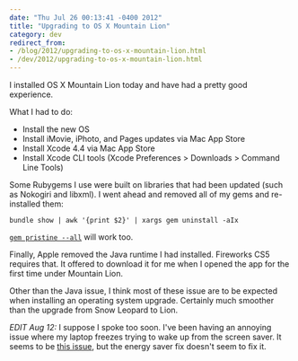 ```yaml
---
date: "Thu Jul 26 00:13:41 -0400 2012"
title: "Upgrading to OS X Mountain Lion"
category: dev
redirect_from:
- /blog/2012/upgrading-to-os-x-mountain-lion.html
- /dev/2012/upgrading-to-os-x-mountain-lion.html
---
```


I installed OS X Mountain Lion today and have had a pretty good experience.

What I had to do:

* Install the new OS
* Install iMovie, iPhoto, and Pages updates via Mac App Store
* Install Xcode 4.4 via Mac App Store
* Install Xcode CLI tools (Xcode Preferences > Downloads > Command Line Tools)

Some Rubygems I use were built on libraries that had been updated (such as
Nokogiri and libxml). I went ahead and removed all of my gems and re-installed
them:

    bundle show | awk '{print $2}' | xargs gem uninstall -aIx

[`gem pristine --all`](http://guides.rubygems.org/command-reference/#gem_pristine)
will work too.

Finally, Apple removed the Java runtime I had installed. Fireworks CS5
requires that. It offered to download it for me when I opened the app for the
first time under Mountain Lion.

Other than the Java issue, I think most of these issue are to be expected when
installing an operating system upgrade. Certainly much smoother than the
upgrade from Snow Leopard to Lion.

_EDIT Aug 12:_ I suppose I spoke too soon. I've been having an annoying issue
where my laptop freezes trying to wake up from the screen saver. It seems to
be [this issue](https://discussions.apple.com/thread/4167551?start=0&tstart=0),
but the energy saver fix doesn't seem to fix it.
